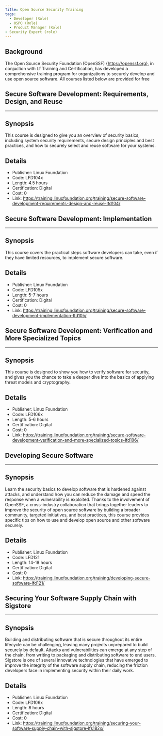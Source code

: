 ```yaml
---
Title: Open Source Security Training
tags:
  - Developer (Role)
  - OSPO (Role)
  - Product Manager (Role)
- Security Expert (role)
---
```

## Background
The Open Source Security Foundation (OpenSSF) {https://openssf.org}, in conjuction with Lf Training and Certification, has developed a comprehensive training program for organizations to securely develop and use open source software.
All courses listed below are provided for free

## Secure Software Development: Requirements, Design, and Reuse

---
## Synopsis


This course is designed to give you an overview of security basics, including system security requirements, secure design principles and best practices, and how to securely select and reuse software for your systems.


## Details


- Publisher: Linux Foundation
- Code: LFD104x
- Length: 4.5 hours
- Certification: Digital
- Cost: 0
- Link: https://training.linuxfoundation.org/training/secure-software-development-requirements-design-and-reuse-lfd104/

## Secure Software Development: Implementation
---


## Synopsis


 This course covers the practical steps software developers can take, even if they have limited resources, to implement secure software.


## Details


- Publisher: Linux Foundation
- Code: LFD105x
- Length: 5-7 hours
- Certification: Digital
- Cost: 0
- Link: https://training.linuxfoundation.org/training/secure-software-development-implementation-lfd105/

## Secure Software Development: Verification and More Specialized Topics 

---


## Synopsis


This course is designed to show you how to verify software for security, and gives you the chance to take a deeper dive into the basics of applying threat models and cryptography.


## Details


- Publisher: Linux Foundation
- Code: LFD106x
- Length: 5-6 hours
- Certification: Digital
- Cost: 0
- Link: https://training.linuxfoundation.org/training/secure-software-development-verification-and-more-specialized-topics-lfd106/

## Developing Secure Software 

---


## Synopsis


Learn the security basics to develop software that is hardened against attacks, and understand how you can reduce the damage and speed the response when a vulnerability is exploited. Thanks to the involvement of OpenSSF, a cross-industry collaboration that brings together leaders to improve the security of open source software by building a broader community, targeted initiatives, and best practices, this course provides specific tips on how to use and develop open source and other software securely.


## Details


- Publisher: Linux Foundation
- Code: LFD121
- Length: 14-18 hours
- Certification: Digital
- Cost: 0
- Link: https://training.linuxfoundation.org/training/developing-secure-software-lfd121/


## Securing Your Software Supply Chain with Sigstore 

---


## Synopsis


Building and distributing software that is secure throughout its entire lifecycle can be challenging, leaving many projects unprepared to build securely by default. Attacks and vulnerabilities can emerge at any step of the chain, from writing to packaging and distributing software to end users. Sigstore is one of several innovative technologies that have emerged to improve the integrity of the software supply chain, reducing the friction developers face in implementing security within their daily work.


## Details


- Publisher: Linux Foundation
- Code: LFD106x
- Length: 8 hours
- Certification: Digital
- Cost: 0
- Link: https://training.linuxfoundation.org/training/securing-your-software-supply-chain-with-sigstore-lfs182x/


